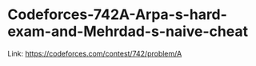 # Codeforces-742A-Arpa-s-hard-exam-and-Mehrdad-s-naive-cheat
Link: https://codeforces.com/contest/742/problem/A

